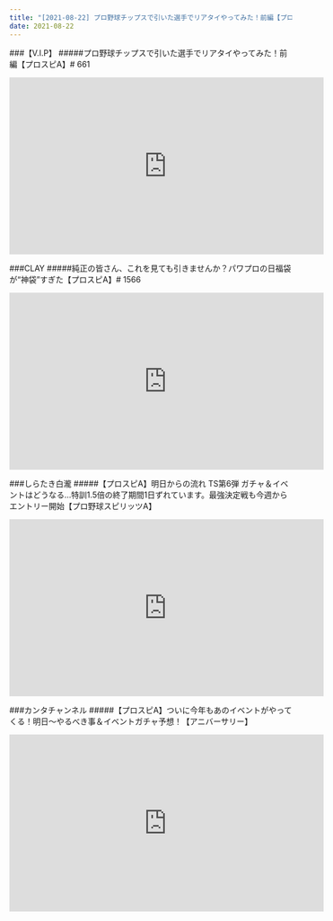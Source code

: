 ```yaml
---
title: "[2021-08-22] プロ野球チップスで引いた選手でリアタイやってみた！前編【プロスピA】# 661 他"
date: 2021-08-22
---
```

###【V.I.P】
#####プロ野球チップスで引いた選手でリアタイやってみた！前編【プロスピA】# 661
<iframe width="560" height="315" src="https://www.youtube.com/embed/A5sADJiiSIA" frameborder="0" allow="accelerometer; autoplay; clipboard-write; encrypted-media; gyroscope; picture-in-picture" allowfullscreen></iframe>

###CLAY
#####純正の皆さん、これを見ても引きませんか？パワプロの日福袋が“神袋”すぎた【プロスピA】# 1566
<iframe width="560" height="315" src="https://www.youtube.com/embed/aG-vpBRtyA0" frameborder="0" allow="accelerometer; autoplay; clipboard-write; encrypted-media; gyroscope; picture-in-picture" allowfullscreen></iframe>

###しらたき白瀧
#####【プロスピA】明日からの流れ TS第6弾 ガチャ＆イベントはどうなる…特訓1.5倍の終了期間1日ずれています。最強決定戦も今週からエントリー開始【プロ野球スピリッツA】
<iframe width="560" height="315" src="https://www.youtube.com/embed/rU34YARZSHI" frameborder="0" allow="accelerometer; autoplay; clipboard-write; encrypted-media; gyroscope; picture-in-picture" allowfullscreen></iframe>

###カンタチャンネル
#####【プロスピA】ついに今年もあのイベントがやってくる！明日～やるべき事＆イベントガチャ予想！【アニバーサリー】
<iframe width="560" height="315" src="https://www.youtube.com/embed/Xlsf14E7AkA" frameborder="0" allow="accelerometer; autoplay; clipboard-write; encrypted-media; gyroscope; picture-in-picture" allowfullscreen></iframe>

